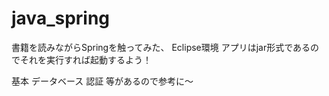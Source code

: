 # java_spring
書籍を読みながらSpringを触ってみた、
Eclipse環境
アプリはjar形式であるのでそれを実行すれば起動するよう！

基本
データベース
認証
等があるので参考に～
